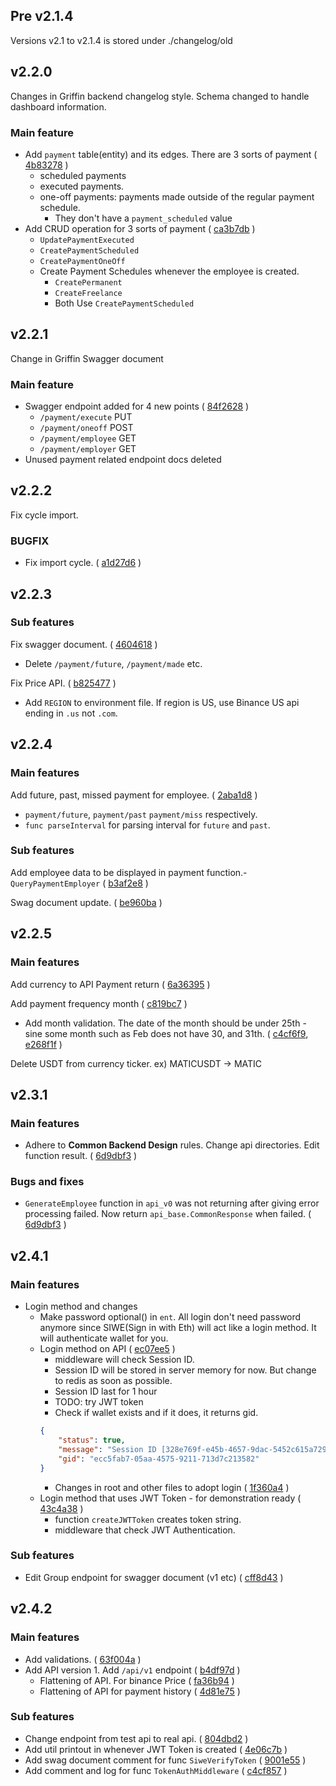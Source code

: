 ## Pre v2.1.4

Versions v2.1 to v2.1.4 is stored under ./changelog/old

## v2.2.0

Changes in Griffin backend changelog style. 
Schema changed to handle dashboard information. 

### Main feature
- Add `payment` table(entity) and its edges. There are 3 sorts of payment ( [4b83278]() )
  - scheduled payments
  - executed payments.
  - one-off payments: payments made outside of the regular payment schedule.
    - They don't have a `payment_scheduled` value
- Add CRUD operation for 3 sorts of payment ( [ca3b7db]() )
  - `UpdatePaymentExecuted`
  - `CreatePaymentScheduled`
  - `CreatePaymentOneOff`
  - Create Payment Schedules whenever the employee is created.
    - `CreatePermanent` 
    - `CreateFreelance`
    - Both Use `CreatePaymentScheduled`
  
## v2.2.1

Change in Griffin Swagger document

### Main feature
- Swagger endpoint added for 4 new points ( [84f2628]() )
  - `/payment/execute` PUT
  - `/payment/oneoff` POST
  - `/payment/employee` GET
  - `/payment/employer` GET
- Unused payment related endpoint docs deleted

## v2.2.2

Fix cycle import. 

### BUGFIX
- Fix import cycle. ( [a1d27d6]() )

## v2.2.3

### Sub features

Fix swagger document. ( [4604618]() ) 
- Delete `/payment/future`, `/payment/made` etc.

Fix Price API. ( [b825477]() )
- Add `REGION` to environment file. If region is US, use Binance US api ending in `.us` not `.com`.

## v2.2.4

### Main features

Add future, past, missed payment for employee. ( [2aba1d8]() )
- `payment/future`, `payment/past` `payment/miss` respectively. 
- `func parseInterval` for parsing interval for `future` and `past`.

### Sub features
Add employee data to be displayed in payment function.- `QueryPaymentEmployer` ( [b3af2e8]() )

Swag document update. ( [be960ba]() )

## v2.2.5

### Main features

Add currency to API Payment return ( [6a36395]() )

Add payment frequency month ( [c819bc7]() )
- Add month validation. The date of the month should be under 25th - sine some month such as Feb does not have 30, and 31th. ( [c4cf6f9](), [e268f1f]() )

Delete USDT from currency ticker. ex) MATICUSDT -> MATIC


## v2.3.1

### Main features

- Adhere to <b>Common Backend Design</b> rules. Change api directories. Edit function result. ( [6d9dbf3](https://github.com/griffin-cryptopayroll/griffin-backendv2/commit/6d9dbf3538695cc26ed21ef3424b2c7737dff31d) )

### Bugs and fixes

- `GenerateEmployee` function in `api_v0` was not returning after giving error processing failed. Now return `api_base.CommonResponse` when failed. ( [6d9dbf3](https://github.com/griffin-cryptopayroll/griffin-backendv2/commit/6d9dbf3538695cc26ed21ef3424b2c7737dff31d) )


## v2.4.1

### Main features

- Login method and changes
  - Make password optional() in `ent`. All login don't need password anymore since SIWE(Sign in with Eth) will act like a login method. It will authenticate wallet for you.
  - Login method on API ( [ec07ee5](https://github.com/griffin-cryptopayroll/griffin-backendv2/commit/ec07ee5ae9ca7e02a70ef9e40990f1c6a53a3f0b) )
    - middleware will check Session ID. 
    - Session ID will be stored in server memory for now. But change to redis as soon as possible.
    - Session ID last for 1 hour
    - TODO: try JWT token
    - Check if wallet exists and if it does, it returns gid. 
    ```json
    {
        "status": true,
        "message": "Session ID [328e769f-e45b-4657-9dac-5452c615a729] has been provided in key `sID`",
        "gid": "ecc5fab7-05aa-4575-9211-713d7c213582"
    }
    ```
    - Changes in root and other files to adopt login ( [1f360a4](https://github.com/griffin-cryptopayroll/griffin-backendv2/commit/1f360a4facef61950b816ad06a1f44d5e73134a3) )
  - Login method that uses JWT Token - for demonstration ready ( [43c4a38](https://github.com/griffin-cryptopayroll/griffin-backendv2/commit/43c4a38cc429e4cea2df16993ed409acd70a15e6) )
    - function `createJWTToken` creates token string.
    - middleware that check JWT Authentication. 

### Sub features

- Edit Group endpoint for swagger document (v1 etc) ( [cff8d43](https://github.com/griffin-cryptopayroll/griffin-backendv2/commit/cff8d437a22b524e2a60648672e10b9b3af77939) )


## v2.4.2

### Main features
- Add validations. ( [63f004a](https://github.com/griffin-cryptopayroll/griffin-backendv2/commit/63f004ac990392364d25fe3cea77d012318ab906) )
- Add API version 1. Add `/api/v1` endpoint ( [b4df97d](https://github.com/griffin-cryptopayroll/griffin-backendv2/commit/b4df97d872fe2bb0d9614a8173ed868d110be7cd) )
  - Flattening of API. For binance Price ( [fa36b94](https://github.com/griffin-cryptopayroll/griffin-backendv2/commit/fa36b94067e12221c7243b8842fe89906b1538ea) )
  - Flattening of API for payment history ( [4d81e75](https://github.com/griffin-cryptopayroll/griffin-backendv2/commit/4d81e758d4846852ff5f61e32876b3b3f754b0a4) )

### Sub features 
- Change endpoint from test api to real api. ( [804dbd2](https://github.com/griffin-cryptopayroll/griffin-backendv2/commit/804dbd2ad68e66d97c93dd676a5533714277563e) )
- Add util printout in whenever JWT Token is created ( [4e06c7b](https://github.com/griffin-cryptopayroll/griffin-backendv2/commit/4e06c7be30daaa3226bbb905d8acf234ed29163a) )
- Add swag document comment for func `SiweVerifyToken` ( [9001e55](https://github.com/griffin-cryptopayroll/griffin-backendv2/commit/9001e552f3aa76b6766d944f373b3254f35570c7) )
- Add comment and log for func `TokenAuthMiddleware` ( [c4cf857](https://github.com/griffin-cryptopayroll/griffin-backendv2/commit/c4cf857d1526a380f1dfd1ebbb3abac5f0e382e5) )